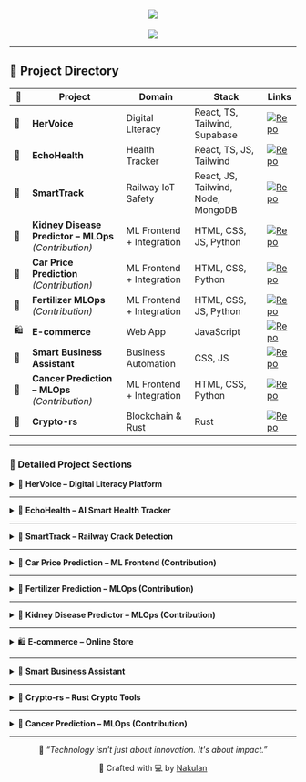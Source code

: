 <h1 align="center">
  <img src="https://readme-typing-svg.herokuapp.com?font=Fira+Code&weight=700&size=28&duration=4000&pause=1000&center=true&vCenter=true&width=700&lines=🚀+Nakulan's+Project+Showcase;🌍+Tech+for+Social+Impact;💡+From+Idea+to+Innovation">
</h1>

<p align="center">
  <img src="https://img.shields.io/badge/Crafting%20Code%20for%20Social%20Impact-%F0%9F%8C%8D-blue?style=for-the-badge" />
</p>

---

## 🧭 Project Directory
| 🚀 | Project | Domain | Stack | Links |
|----|---------|--------|-------|-------|
| 🌸 | **HerVoice** | Digital Literacy | React, TS, Tailwind, Supabase | [![Repo](https://img.shields.io/badge/View--Repo-181717?style=for-the-badge&logo=github)](https://github.com/Nakulan12/hervoice-slytherin) |
| 💓 | **EchoHealth** | Health Tracker | React, TS, JS, Tailwind | [![Repo](https://img.shields.io/badge/View--Repo-181717?style=for-the-badge&logo=github)](https://github.com/Nakulan12/echohealth) |
| 🚄 | **SmartTrack** | Railway IoT Safety | React, JS, Tailwind, Node, MongoDB | [![Repo](https://img.shields.io/badge/View--Repo-181717?style=for-the-badge&logo=github)](https://github.com/Nakulan12/SmartTrack-) |
| 🧬 | **Kidney Disease Predictor – MLOps** *(Contribution)* | ML Frontend + Integration | HTML, CSS, JS, Python | [![Repo](https://img.shields.io/badge/View--Repo-181717?style=for-the-badge&logo=github)](https://github.com/Nakulan12/KidneyDiseaseMLOPS) |
| 🚗 | **Car Price Prediction** *(Contribution)* | ML Frontend + Integration | HTML, CSS, Python | [![Repo](https://img.shields.io/badge/View--Repo-181717?style=for-the-badge&logo=github)](https://github.com/gowtham-dd/CarPrice-Pred-XGB) |
| 🌾 | **Fertilizer MLOps** *(Contribution)* | ML Frontend + Integration | HTML, CSS, JS, Python | [![Repo](https://img.shields.io/badge/View--Repo-181717?style=for-the-badge&logo=github)](https://github.com/gowtham-dd/Fertilizer_Pred_MLOPS) |
| 🛍️ | **E-commerce** | Web App | JavaScript | [![Repo](https://img.shields.io/badge/View--Repo-181717?style=for-the-badge&logo=github)](https://github.com/Nakulan12/E-commerce) |
| 🔐 | **Smart Business Assistant** | Business Automation | CSS, JS | [![Repo](https://img.shields.io/badge/View--Repo-181717?style=for-the-badge&logo=github)](https://github.com/Nakulan12/smart-business-assistant) |
| 🧪 | **Cancer Prediction – MLOps** *(Contribution)* | ML Frontend + Integration | HTML, CSS, Python | [![Repo](https://img.shields.io/badge/View--Repo-181717?style=for-the-badge&logo=github)](https://github.com/Nakulan12/Cancer-prediction) |
| 🦀 | **Crypto-rs** | Blockchain & Rust | Rust | [![Repo](https://img.shields.io/badge/View--Repo-181717?style=for-the-badge&logo=github)](https://github.com/Nakulan12/crypto-rs) |

---

### 🌟 Detailed Project Sections



<details>

  
<summary>🌸 <strong>HerVoice – Digital Literacy Platform</strong></summary>

> Empowering rural women through digital education using gamified, voice-guided modules with offline-first accessibility.

**🧩 Highlights:**
- 🎤 Voice Navigation & Chatbot Interface  
- 🆘 SOS Panic Button  
- 📚 Gamified Learning Modules  
- 🔐 Supabase Auth with Protected Routes

**🛠 Tech Stack:**  
![TypeScript](https://img.shields.io/badge/-TypeScript-3178c6?logo=typescript&style=for-the-badge)
![React](https://img.shields.io/badge/-React-61DAFB?logo=react&style=for-the-badge)
![Tailwind CSS](https://img.shields.io/badge/-TailwindCSS-06B6D4?logo=tailwind-css&style=for-the-badge)
![Supabase](https://img.shields.io/badge/-Supabase-3FCF8E?logo=supabase&logoColor=white&style=for-the-badge)

[![💻 View Repo](https://img.shields.io/badge/View--Repo-181717?style=for-the-badge&logo=github)](https://github.com/Nakulan12/hervoice-slytherin)
</details>

---

<details>
<summary>💓 <strong>EchoHealth – AI Smart Health Tracker</strong></summary>

> An AI-based vitals monitoring system with symptom detection, voice assistant, and QR-based medical report generator.

**🧩 Highlights:**
- 🧠 Facial and Voice Analysis using AI  
- 🗓️ Symptom Journal & Calendar  
- 📦 QR Code Generator for Health Reports  
- 🆘 Panic Button & Emergency Mode

**🛠 Tech Stack:**  
![React](https://img.shields.io/badge/-React-61DAFB?logo=react&style=for-the-badge)
![TypeScript](https://img.shields.io/badge/-TypeScript-3178c6?logo=typescript&style=for-the-badge)
![JavaScript](https://img.shields.io/badge/-JavaScript-F7DF1E?logo=javascript&style=for-the-badge)
![Tailwind CSS](https://img.shields.io/badge/-TailwindCSS-06B6D4?logo=tailwind-css&style=for-the-badge)

[![🚀 Live Demo](https://img.shields.io/badge/Live--Demo-00C853?style=for-the-badge&logo=netlify)](https://echo-health.netlify.app)  
[![💻 View Repo](https://img.shields.io/badge/View--Repo-181717?style=for-the-badge&logo=github)](https://github.com/Nakulan12/echohealth)
</details>

---

<details>
<summary>🚄 <strong>SmartTrack – Railway Crack Detection</strong></summary>

> A smart IoT-enabled railway crack detection platform to visualize real-time damage alerts and prevent derailments.

**🧩 Highlights:**
- 📍 Real-Time Crack Detection using Sensors  
- 🔐 Authenticated Dashboard for Admins  
- 🌐 RESTful API between Sensor & Cloud  
- 📊 MongoDB Crack History Tracking

**🛠 Tech Stack:**  
![React](https://img.shields.io/badge/-React-61DAFB?logo=react&style=for-the-badge)
![JavaScript](https://img.shields.io/badge/-JavaScript-F7DF1E?logo=javascript&style=for-the-badge)
![Tailwind CSS](https://img.shields.io/badge/-TailwindCSS-06B6D4?logo=tailwind-css&style=for-the-badge)
![Node.js](https://img.shields.io/badge/-Node.js-339933?logo=node.js&style=for-the-badge)
![MongoDB](https://img.shields.io/badge/-MongoDB-47A248?logo=mongodb&style=for-the-badge)

[![🚀 Live Demo](https://img.shields.io/badge/Live--Demo-00C853?style=for-the-badge&logo=netlify)](https://smarttrack-iot.netlify.app)  
[![💻 View Repo](https://img.shields.io/badge/View--Repo-181717?style=for-the-badge&logo=github)](https://github.com/Nakulan12/SmartTrack-)
</details>

---

<details>
<summary>🚗 <strong>Car Price Prediction – ML Frontend (Contribution)</strong></summary>

> A machine learning-based car price prediction interface. I developed the **frontend UI** using HTML, CSS, and JavaScript, and integrated it with the Python ML backend.

**🧩 Highlights:**
- 🚘 Clean form for car input features  
- 📄 Pages: Home, About, Predict, Result  
- 🎯 Fully responsive and backend-ready design  

**🛠 Tech Stack:**  
![HTML5](https://img.shields.io/badge/-HTML5-E34F26?logo=html5&style=for-the-badge)
![CSS3](https://img.shields.io/badge/-CSS3-1572B6?logo=css3&style=for-the-badge)
![Python](https://img.shields.io/badge/-Python-3776AB?logo=python&style=for-the-badge)

[![💻 View Repo](https://img.shields.io/badge/View--Repo-181717?style=for-the-badge&logo=github)](https://github.com/gowtham-dd/CarPrice-Pred-XGB)
</details>

---

<details>
<summary>🌾 <strong>Fertilizer Prediction – MLOps (Contribution)</strong></summary>

> A machine learning-powered fertilizer recommender. I built the **frontend UI** using HTML, CSS, and JavaScript, and integrated it with the Python ML backend for prediction display.

**🧩 Highlights:**
- 🌱 Clean UI for Input Form  
- 📊 Result Display Dashboard  
- ⚙️ Smooth API integration with ML model  
- ✅ Fully responsive static layout

**🛠 Tech Stack:**  
![HTML5](https://img.shields.io/badge/-HTML5-E34F26?logo=html5&style=for-the-badge)
![CSS3](https://img.shields.io/badge/-CSS3-1572B6?logo=css3&style=for-the-badge)
![JavaScript](https://img.shields.io/badge/-JavaScript-F7DF1E?logo=javascript&style=for-the-badge)
![Python](https://img.shields.io/badge/-Python-3776AB?logo=python&style=for-the-badge)

[![💻 Contributed Repo](https://img.shields.io/badge/View--Repo-181717?style=for-the-badge&logo=github)](https://github.com/gowtham-dd/Fertilizer_Pred_MLOPS)
</details>

---

<details>
<summary>🧬 <strong>Kidney Disease Predictor – MLOps (Contribution)</strong></summary>

> A machine learning-powered kidney disease prediction platform. I developed the **entire frontend UI** and integrated it with the Python ML backend to deliver real-time predictions.

**🧩 Highlights:**
- 🖥️ Clean, responsive frontend for patient data input  
- 📊 Real-time prediction results from the ML backend  
- ⚙️ Smooth integration between UI and Flask API  
- 🩺 Medical-themed design for clarity and trustworthiness  

**🛠 Tech Stack:**  
![HTML5](https://img.shields.io/badge/-HTML5-E34F26?logo=html5&style=for-the-badge)
![CSS3](https://img.shields.io/badge/-CSS3-1572B6?logo=css3&style=for-the-badge)
![JavaScript](https://img.shields.io/badge/-JavaScript-F7DF1E?logo=javascript&style=for-the-badge)
![Python](https://img.shields.io/badge/-Python-3776AB?logo=python&style=for-the-badge)

[![💻 View Repo](https://img.shields.io/badge/View--Repo-181717?style=for-the-badge&logo=github)](https://github.com/Nakulan12/KidneyDiseaseMLOPS)
</details>

---

<details>
<summary>🛍️ <strong>E-commerce – Online Store</strong></summary>

> A simple e-commerce web app built using JavaScript for product browsing and cart management.

**🧩 Highlights:**
- 🛒 Product Listing & Search  
- 🛍️ Cart Management  
- 📊 Responsive Layout

**🛠 Tech Stack:**  
![JavaScript](https://img.shields.io/badge/-JavaScript-F7DF1E?logo=javascript&style=for-the-badge)

[![💻 View Repo](https://img.shields.io/badge/View--Repo-181717?style=for-the-badge&logo=github)](https://github.com/Nakulan12/E-commerce)
</details>

---

<details>
<summary>🔐 <strong>Smart Business Assistant</strong></summary>

> A tool to assist small businesses with basic automation using a clean, CSS-styled interface.

**🧩 Highlights:**
- 🏪 Business Dashboard  
- 📈 Data Management  
- 📊 Simple Analytics

**🛠 Tech Stack:**  
![CSS3](https://img.shields.io/badge/-CSS3-1572B6?logo=css3&style=for-the-badge)
![JavaScript](https://img.shields.io/badge/-JavaScript-F7DF1E?logo=javascript&style=for-the-badge)

[![💻 View Repo](https://img.shields.io/badge/View--Repo-181717?style=for-the-badge&logo=github)](https://github.com/Nakulan12/smart-business-assistant)
</details>

---

<details>
<summary>🦀 <strong>Crypto-rs – Rust Crypto Tools</strong></summary>

> Blockchain and cryptographic utilities built with Rust.

**🧩 Highlights:**
- 🔒 Basic Encryption Utilities  
- ⚡ Rust Performance & Safety  

**🛠 Tech Stack:**  
![Rust](https://img.shields.io/badge/-Rust-000000?logo=rust&style=for-the-badge)

[![💻 View Repo](https://img.shields.io/badge/View--Repo-181717?style=for-the-badge&logo=github)](https://github.com/Nakulan12/crypto-rs)
</details>

---

<details>
<summary>🧪 <strong>Cancer Prediction – MLOps (Contribution)</strong></summary>

> A **contributed project** where I built the frontend UI for a cancer prediction model and integrated it with the Python ML backend for real-time diagnosis.

**🧩 Highlights:**
- 🖥️ Clean and responsive frontend for inputting medical data  
- 📊 Prediction results displayed directly from ML model  
- ⚙️ Smooth integration between Flask API & frontend  

**🛠 Tech Stack:**  
![HTML5](https://img.shields.io/badge/-HTML5-E34F26?logo=html5&style=for-the-badge)
![CSS3](https://img.shields.io/badge/-CSS3-1572B6?logo=css3&style=for-the-badge)
![Python](https://img.shields.io/badge/-Python-3776AB?logo=python&style=for-the-badge)

[![💻 View Repo](https://img.shields.io/badge/View--Repo-181717?style=for-the-badge&logo=github)](https://github.com/Nakulan12/Cancer-prediction)
</details>

---

<p align="center">
  🌟 <em>“Technology isn't just about innovation. It's about impact.”</em>
</p>

<p align="center">
  🧠 Crafted with 💻 by <a href="https://github.com/Nakulan12">Nakulan</a>
</p>
